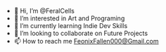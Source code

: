 - 👋 Hi, I’m @FeralCells
- 👀 I’m interested in Art and Programing
- 🌱 I’m currently learning Indie Dev Skills
- 💞️ I’m looking to collaborate on Future Projects
- 📫 How to reach me FeonixFallen000@Gmail.com

<!---
FeralCells/FeralCells is a ✨ special ✨ repository because its `README.md` (this file) appears on your GitHub profile.
You can click the Preview link to take a look at your changes.
--->
